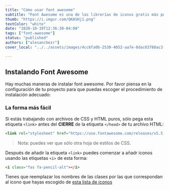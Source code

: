 ```yaml
---
title: "Cómo usar font awesome"
subtitle: "Font Awesome es una de las librerías de iconos gratis más populares en el mundo del desarrollo front-end"
thumb: "https://i.imgur.com/QKASHj1.png"
textColor: "white"
date: "2020-10-19T12:36:30-04:00"
tags: ["font-awesome"]
status: "published"
authors: ["alesanchezr"]
cover_local: "../../assets/images/4cc6fa0b-2530-4052-aa7e-8dac03788ac3.png"

---
```


## Instalando Font Awesome

Hay muchas maneras de instalar font awesome. Por favor piensa en la configuración de tu proyecto para que puedas escoger el procedimiento de instalación adecuado:

### La forma más fácil

Si estás trabajando con archivos de CSS y HTML puros, sólo pega esta etiqueta `<link>` antes del **CIERRE** de la etiqueta `</head>` de tu archivo HTML:
```html
<link rel="stylesheet" href="https://use.fontawesome.com/releases/v5.5.0/css/all.css" integrity="sha384-B4dIYHKNBt8Bc12p+WXckhzcICo0wtJAoU8YZTY5qE0Id1GSseTk6S+L3BlXeVIU" crossorigin="anonymous">
```
> Nota:  puedes ver que sólo otra hoja de estilos de CSS.

Después de añadir la etiqueta `<link>` puedes comenzar a añadr iconos usando las etiquetas `<i>` de esta forma:
```html
<i class="fas fa-pencil-alt"></i>
```
Tienes que reemplazar los nombres de las clases por las que correspondan al icono que hayas escogido de [esta lista de iconos](https://fontawesome.com/icons?d=gallery)

